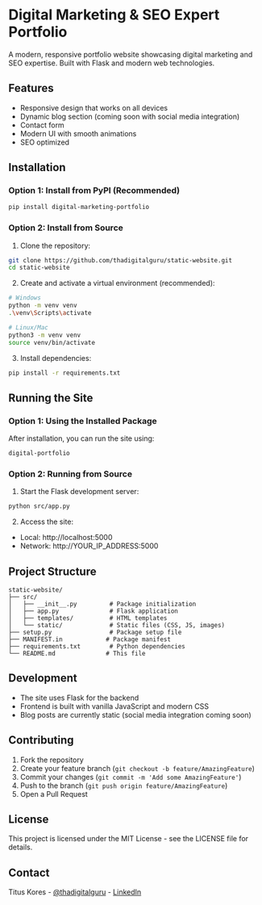 # Digital Marketing & SEO Expert Portfolio

A modern, responsive portfolio website showcasing digital marketing and SEO expertise. Built with Flask and modern web technologies.

## Features

- Responsive design that works on all devices
- Dynamic blog section (coming soon with social media integration)
- Contact form
- Modern UI with smooth animations
- SEO optimized

## Installation

### Option 1: Install from PyPI (Recommended)

```bash
pip install digital-marketing-portfolio
```

### Option 2: Install from Source

1. Clone the repository:
```bash
git clone https://github.com/thadigitalguru/static-website.git
cd static-website
```

2. Create and activate a virtual environment (recommended):
```bash
# Windows
python -m venv venv
.\venv\Scripts\activate

# Linux/Mac
python3 -m venv venv
source venv/bin/activate
```

3. Install dependencies:
```bash
pip install -r requirements.txt
```

## Running the Site

### Option 1: Using the Installed Package

After installation, you can run the site using:

```bash
digital-portfolio
```

### Option 2: Running from Source

1. Start the Flask development server:
```bash
python src/app.py
```

2. Access the site:
- Local: http://localhost:5000
- Network: http://YOUR_IP_ADDRESS:5000

## Project Structure

```
static-website/
├── src/
│   ├── __init__.py         # Package initialization
│   ├── app.py              # Flask application
│   ├── templates/          # HTML templates
│   └── static/             # Static files (CSS, JS, images)
├── setup.py                # Package setup file
├── MANIFEST.in            # Package manifest
├── requirements.txt        # Python dependencies
└── README.md              # This file
```

## Development

- The site uses Flask for the backend
- Frontend is built with vanilla JavaScript and modern CSS
- Blog posts are currently static (social media integration coming soon)

## Contributing

1. Fork the repository
2. Create your feature branch (`git checkout -b feature/AmazingFeature`)
3. Commit your changes (`git commit -m 'Add some AmazingFeature'`)
4. Push to the branch (`git push origin feature/AmazingFeature`)
5. Open a Pull Request

## License

This project is licensed under the MIT License - see the LICENSE file for details.

## Contact

Titus Kores - [@thadigitalguru](https://x.com/thadigitalguru) - [LinkedIn](https://www.linkedin.com/in/titus-kores-610201200/) 